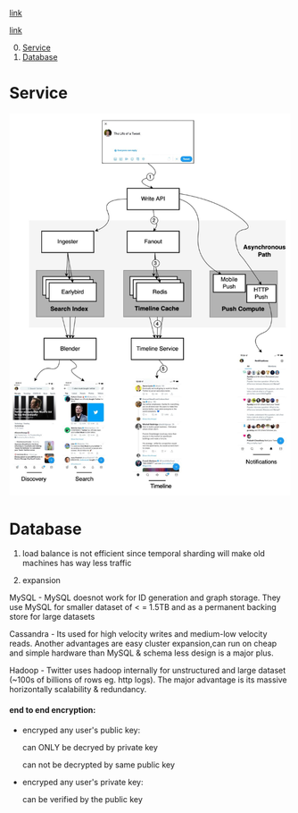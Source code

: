 [link](https://www.pankajtanwar.in/blog/how-twitter-stores-500m-tweets-a-day)

[link](https://www.infoq.com/presentations/Twitter-Timeline-Scalability/)

0. [Service](#service)
1. [Database](#database)

# Service
![](../pics/twitter.jpg)


# Database

1. load balance is not efficient since temporal sharding will make old machines has way less traffic

2. expansion



MySQL - MySQL doesnot work for ID generation and graph storage. They use MySQL for smaller dataset of < = 1.5TB and as a permanent backing store for large datasets

Cassandra - Its used for high velocity writes and medium-low velocity reads. Another advantages are easy cluster expansion,can run on cheap and simple hardware than MySQL & schema less design is a major plus.

Hadoop - Twitter uses hadoop internally for unstructured and large dataset (~100s of billions of rows eg. http logs). The major advantage is its massive horizontally scalability & redundancy.



#### end to end encryption:
- encryped any user's public key:

    can ONLY be decryed by private key

    can not be decrypted by same public key

- encryped any user's private key:

    can be verified by the public key
